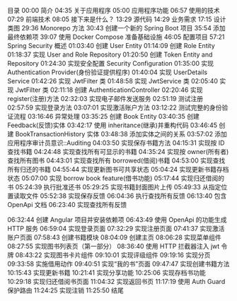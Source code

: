 


目录
00:00 简介
04:35 关于应用程序
05:00 应用程序功能
06:57 使用的技术
07:29 前端技术
08:05 接下来是什么？
13:29 源代码
14:29 业务需求
17:15 设计类图
29:36 Monorepo 方法
30:43 创建一个新的 Spring Boot 项目
35:54 添加最终依赖项
39:07 使用 Docker Compose 准备基础设施
46:05 配置项目
57:21 Spring Security 概述
01:03:40 创建 User Entity
01:14:09 创建 Role Entity
01:18:37 实现 User and Role Repository
01:20:50 创建 Token Entity and Repository
01:24:30 实现安全配置 Security Configuration
01:35:00 实现 Authentication Provider(身份验证提供程序)
01:40:04 实现 UserDetails Service
01:42:26 实现 JwtFilter 类
01:48:58 实现 JwtService 类
02:05:40 实现 JwtFilter 类
02:11:18 创建 AuthenticationController
02:20:46 实现 register(注册)方法
02:32:03 实现电子邮件发送服务
02:51:19 测试注册
02:57:59 实现登录方法
03:07:01 实现激活账户方法
03:12:22 测试完整的身份验证流程
03:16:46 异常处理
03:35:25 创建 Book Entity
03:40:35 创建 Feedback(反馈)实体
03:42:17 使用 inheritance(继承)并重构代码
03:46:45 创建 BookTransactionHistory 实体
03:48:38 添加实体之间的关系
03:57:02 添加应用程序审计员意识::Auditing
04:03:50 实现保存书籍方法
04:15:31 实现按 ID 查找书籍
04:24:48 实现查找所有可显示的书籍
04:35:24 实现按 owner(所有者)查找所有图书
04:43:01 实现查找所有 borrowed(借阅)书籍
04:53:00 实现查找所有归还的书籍
04:55:44 实现更新图书可共享状态
05:04:24 实现更新书籍存档状态
05:07:00 实现 borrow book feature(借书功能)
05:17:44 实现归还借阅的书
05:24:39 执行批准还书
05:29:25 实现书籍封面图片上传
05:49:33 从指定位置读取文件
05:52:38 实现保存反馈
06:04:36 执行查找所有反馈
06:13:40 包含 OpenApi 文档
06:23:40 实现查找所有反馈


06:32:44 创建 Angular 项目并安装依赖项
06:43:49 使用 OpenApi 的功能生成 HTTP 服务
06:59:04 实现登录页面
07:32:29 实现注册页面
07:41:37 实现激活账户页面
07:58:43 创建书籍模块
08:04:09 创建主页
08:06:28 实现菜单组件
08:27:55 实现图书列表页（第一部分）
08:36:40 使用 HTTP 拦截器注入 jwt 令牌
08:43:22 实现图书卡片组件
09:10:01 实现评级组件
09:19:16 实现分页
09:33:58 实施借用动作
09:40:51 实现“​​我的书”页面
09:47:47 实现创建书籍方法
10:15:43 实现更新书籍
10:21:41 实现分享功能
10:25:06 实现存档书功能
10:29:18 实现归还借阅书页面
11:04:32 实现返回书页
11:17:19 使用 Auth Guard 保护路由
11:24:25 实现注销
11:25:50 结尾